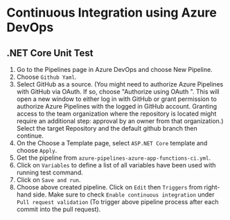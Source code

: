 # Continuous Integration using Azure DevOps

## .NET Core Unit Test
1. Go to the Pipelines page in Azure DevOps and choose New Pipeline.
2. Choose `Github Yaml`.
3. Select GitHub as a source. (You might need to authorize Azure Pipelines with GitHub via OAuth. If so, choose "Authorize using OAuth ". This will open a new window to either log in with GitHub or grant permission to authorize Azure Pipelines with the logged in GitHub account. Granting access to the team organization where the repository is located might require an additional step: approval by an owner from that organization.) Select the target Repository and the default github branch then continue.
4. On the Choose a Template page, select `ASP.NET Core` template and choose `Apply`.
5. Get the pipeline from `azure-pipelines-azure-app-functions-ci.yml`.
6. Click on `Variables` to define a list of all variables have been used with running test command.
7. Click on `Save and run`.
8. Choose above created pipeline. Click on `Edit` then `Triggers` from right-hand side. Make sure to check `Enable continuous integration` under `Pull request validation` (To trigger above pipeline process after each commit into the pull request).

